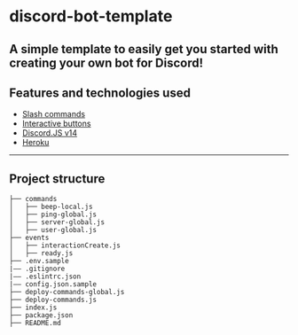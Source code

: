 # discord-bot-template
A simple template to easily get you started with creating your own bot for Discord!
---

## Features and technologies used

- [Slash commands](https://discord.com/developers/docs/interactions/application-commands)
- [Interactive buttons](https://discord.com/developers/docs/interactions/message-components#buttons)
- [Discord.JS v14](https://discord.js.org/#/)
- [Heroku](https://www.heroku.com/)

---

## Project structure

```
├── commands
│   ├── beep-local.js
│   ├── ping-global.js
│   ├── server-global.js
│   ├── user-global.js
├── events
│   ├── interactionCreate.js
│   ├── ready.js
├── .env.sample
|–– .gitignore
|–– .eslintrc.json
|–– config.json.sample
├── deploy-commands-global.js
├── deploy-commands.js
├── index.js
├── package.json
├── README.md
```
